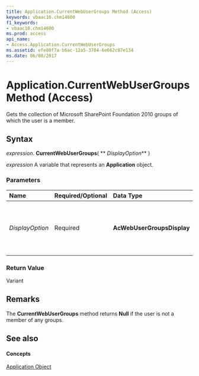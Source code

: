 ```yaml
---
title: Application.CurrentWebUserGroups Method (Access)
keywords: vbaac10.chm14600
f1_keywords:
- vbaac10.chm14600
ms.prod: access
api_name:
- Access.Application.CurrentWebUserGroups
ms.assetid: efe80f7a-b6ac-12a5-3704-6e662c87e134
ms.date: 06/08/2017
---
```



# Application.CurrentWebUserGroups Method (Access)

Gets the collection of Microsoft SharePoint Foundation 2010 groups of which the user is a member. 


## Syntax

 _expression_. **CurrentWebUserGroups**( ** _DisplayOption_** )

 _expression_ A variable that represents an **Application** object.


### Parameters



|**Name**|**Required/Optional**|**Data Type**|**Description**|
|:-----|:-----|:-----|:-----|
| _DisplayOption_|Required|**AcWebUserGroupsDisplay**|Specifies the type of information to return about the user's groups.|

### Return Value

Variant


## Remarks

The  **CurrentWebUserGroups** method returns **Null** if the user is not a member of any groups.


## See also


#### Concepts


[Application Object](application-object-access.md)

